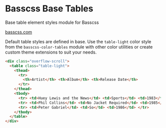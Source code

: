 # Basscss Base Tables

<p class="hide">Base table element styles module for Basscss</p>

<a href="http://basscss.com" class="hide">basscss.com</a>

Default table styles are defined in base.
Use the `table-light` color style from the `basscss-color-tables` module
with other color utilities or create custom theme extensions to suit your needs.

```html
<div class="overflow-scroll">
  <table class="table-light">
    <thead>
      <tr>
        <th>Artist</th> <th>Album</th> <th>Release Date</th>
      </tr>
    </thead>
    <tbody>
      <tr> <td>Huey Lewis and the News</td> <td>Sports</td> <td>1983</td> </tr>
      <tr> <td>Phil Collins</td> <td>No Jacket Required</td> <td>1985</td> </tr>
      <tr> <td>Peter Gabriel</td> <td>So</td> <td>1986</td> </tr>
    </tbody>
  </table>
</div>
```

